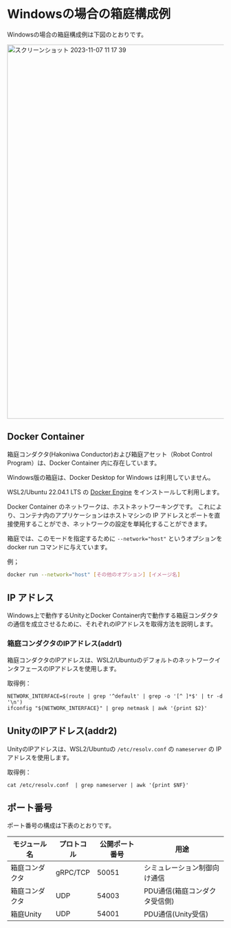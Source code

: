 # Windowsの場合の箱庭構成例

Windowsの場合の箱庭構成例は下図のとおりです。

<img width="871" alt="スクリーンショット 2023-11-07 11 17 39" src="https://github.com/toppers/hakoniwa-document/assets/164193/4dd8afc9-a219-4505-a04e-8801595beb9d">

## Docker Container

箱庭コンダクタ(Hakoniwa Conductor)および箱庭アセット（Robot Control Program）は、Docker Container 内に存在しています。

Windows版の箱庭は、Docker Desktop for Windows は利用していません。

WSL2/Ubuntu 22.04.1 LTS の [Docker Engine](https://docs.docker.com/engine/install/ubuntu/) をインストールして利用します。

Docker Container のネットワークは、ホストネットワーキングです。
これにより、コンテナ内のアプリケーションはホストマシンの IP アドレスとポートを直接使用することができ、ネットワークの設定を単純化することができます。

箱庭では、このモードを指定するために `--network="host"` というオプションを docker run コマンドに与えています。

例；

```bash
docker run --network="host" [その他のオプション] [イメージ名]
```

## IP アドレス

Windows上で動作するUnityとDocker Container内で動作する箱庭コンダクタの通信を成立させるために、それぞれのIPアドレスを取得方法を説明します。


### 箱庭コンダクタのIPアドレス(addr1)

箱庭コンダクタのIPアドレスは、WSL2/UbuntuのデフォルトのネットワークインタフェースのIPアドレスを使用します。

取得例：

```
NETWORK_INTERFACE=$(route | grep '^default' | grep -o '[^ ]*$' | tr -d '\n')
ifconfig "${NETWORK_INTERFACE}" | grep netmask | awk '{print $2}'
```

## UnityのIPアドレス(addr2)

UnityのIPアドレスは、WSL2/Ubuntuの `/etc/resolv.conf` の `nameserver` の IPアドレスを使用します。

取得例：

```
cat /etc/resolv.conf  | grep nameserver | awk '{print $NF}'
```

## ポート番号

ポート番号の構成は下表のとおりです。

|モジュール名|プロトコル|公開ポート番号|用途|
|---|---|----|---|
|箱庭コンダクタ|gRPC/TCP|50051|シミュレーション制御向け通信|
|箱庭コンダクタ|UDP|54003|PDU通信(箱庭コンダクタ受信側)|
|箱庭Unity|UDP|54001|PDU通信(Unity受信)|

